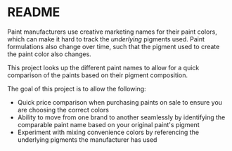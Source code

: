 # README

Paint manufacturers use creative marketing names for their paint colors, which can make it hard to track the _underlying_ pigments used. Paint formulations also change over time, such that the pigment used to create the paint color also changes. 

This project looks up the different paint names to allow for a quick comparison of the paints based on their pigment composition.       

The goal of this project is to allow the following: 
- Quick price comparison when purchasing paints on sale to ensure you are choosing the correct colors
- Ability to move from one brand to another seamlessly by identifying the comparable paint name based on your original paint's pigment 
- Experiment with mixing convenience colors by referencing the underlying pigments the manufacturer has used 